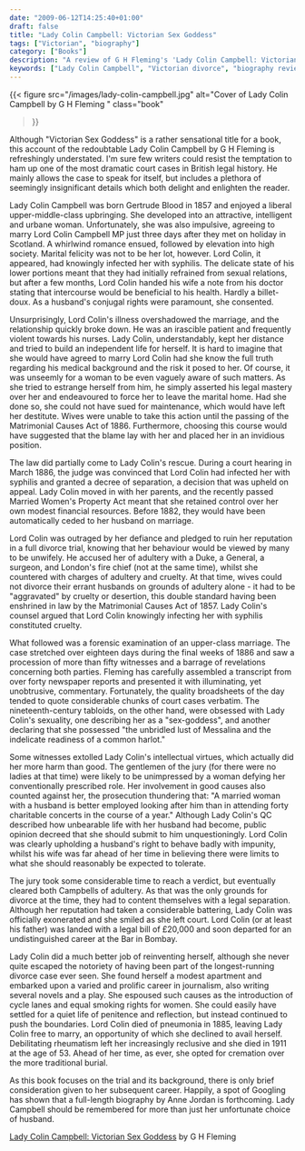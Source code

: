 ```yaml
---
date: "2009-06-12T14:25:40+01:00"
draft: false
title: "Lady Colin Campbell: Victorian Sex Goddess"
tags: ["Victorian", "biography"]
category: ["Books"]
description: "A review of G H Fleming's 'Lady Colin Campbell: Victorian Sex Goddess,' exploring one of British legal history's most dramatic divorce cases. Discover how Gertrude Blood fought her syphilis-raddled husband in court and pioneered women's rights in 1886."
keywords: ["Lady Colin Campbell", "Victorian divorce", "biography review", "Victorian women", "syphilis scandal", "women's rights", "Victorian legal history", "Gertrude Blood"]
---
```


{{< figure
  src="/images/lady-colin-campbell.jpg"
  alt="Cover of Lady Colin Campbell by G H Fleming "
  class="book"
>}}

Although "Victorian Sex Goddess" is a rather sensational title for a book, this account of the redoubtable Lady Colin Campbell by G H Fleming is refreshingly understated. I'm sure few writers could resist the temptation to ham up one of the most dramatic court cases in British legal history. He mainly allows the case to speak for itself, but includes a plethora of seemingly insignificant details which both delight and enlighten the reader.

Lady Colin Campbell was born Gertrude Blood in 1857 and enjoyed a liberal upper-middle-class upbringing. She developed into an attractive, intelligent and urbane woman. Unfortunately, she was also impulsive, agreeing to marry Lord Colin Campbell MP just three days after they met on holiday in Scotland. A whirlwind romance ensued, followed by elevation into high society. Marital felicity was not to be her lot, however. Lord Colin, it appeared, had knowingly infected her with syphilis. The delicate state of his lower portions meant that they had initially refrained from sexual relations, but after a few months, Lord Colin handed his wife a note from his doctor stating that intercourse would be beneficial to his health. Hardly a billet-doux. As a husband's conjugal rights were paramount, she consented.

Unsurprisingly, Lord Colin's illness overshadowed the marriage, and the relationship quickly broke down. He was an irascible patient and frequently violent towards his nurses. Lady Colin, understandably, kept her distance and tried to build an independent life for herself. It is hard to imagine that she would have agreed to marry Lord Colin had she know the full truth regarding his medical background and the risk it posed to her. Of course, it was unseemly for a woman to be even vaguely aware of such matters. As she tried to estrange herself from him, he simply asserted his legal mastery over her and endeavoured to force her to leave the marital home. Had she done so, she could not have sued for maintenance, which would have left her destitute. Wives were unable to take this action until the passing of the Matrimonial Causes Act of 1886. Furthermore, choosing this course would have suggested that the blame lay with her and placed her in an invidious position.

The law did partially come to Lady Colin's rescue. During a court hearing in March 1886, the judge was convinced that Lord Colin had infected her with syphilis and granted a decree of separation, a decision that was upheld on appeal. Lady Colin moved in with her parents, and the recently passed Married Women's Property Act meant that she retained control over her own modest financial resources. Before 1882, they would have been automatically ceded to her husband on marriage.

Lord Colin was outraged by her defiance and pledged to ruin her reputation in a full divorce trial, knowing that her behaviour would be viewed by many to be unwifely. He accused her of adultery with a Duke, a General, a surgeon, and London's fire chief (not at the same time), whilst she countered with charges of adultery and cruelty. At that time, wives could not divorce their errant husbands on grounds of adultery alone - it had to be "aggravated" by cruelty or desertion, this double standard having been enshrined in law by the Matrimonial Causes Act of 1857. Lady Colin's counsel argued that Lord Colin knowingly infecting her with syphilis constituted cruelty.

What followed was a forensic examination of an upper-class marriage. The case stretched over eighteen days during the final weeks of 1886 and saw a procession of more than fifty witnesses and a barrage of revelations concerning both parties. Fleming has carefully assembled a transcript from over forty newspaper reports and presented it with illuminating, yet unobtrusive, commentary. Fortunately, the quality broadsheets of the day tended to quote considerable chunks of court cases verbatim. The nineteenth-century tabloids, on the other hand, were obsessed with Lady Colin's sexuality, one describing her as a "sex-goddess", and another declaring that she possessed "the unbridled lust of Messalina and the indelicate readiness of a common harlot."

Some witnesses extolled Lady Colin's intellectual virtues, which actually did her more harm than good. The gentlemen of the jury (for there were no ladies at that time) were likely to be unimpressed by a woman defying her conventionally prescribed role. Her involvement in good causes also counted against her, the prosecution thundering that: "A married woman with a husband is better employed looking after him than in attending forty charitable concerts in the course of a year." Although Lady Colin's QC described how unbearable life with her husband had become, public opinion decreed that she should submit to him unquestioningly. Lord Colin was clearly upholding a husband's right to behave badly with impunity, whilst his wife was far ahead of her time in believing there were limits to what she should reasonably be expected to tolerate.

The jury took some considerable time to reach a verdict, but eventually cleared both Campbells of adultery. As that was the only grounds for divorce at the time, they had to content themselves with a legal separation. Although her reputation had taken a considerable battering, Lady Colin was officially exonerated and she smiled as she left court. Lord Colin (or at least his father) was landed with a legal bill of £20,000 and soon departed for an undistinguished career at the Bar in Bombay.

Lady Colin did a much better job of reinventing herself, although she never quite escaped the notoriety of having been part of the longest-running divorce case ever seen. She found herself a modest apartment and embarked upon a varied and prolific career in journalism, also writing several novels and a play. She espoused such causes as the introduction of cycle lanes and equal smoking rights for women. She could easily have settled for a quiet life of penitence and reflection, but instead continued to push the boundaries. Lord Colin died of pneumonia in 1885, leaving Lady Colin free to marry, an opportunity of which she declined to avail herself. Debilitating rheumatism left her increasingly reclusive and she died in 1911 at the age of 53. Ahead of her time, as ever, she opted for cremation over the more traditional burial.

As this book focuses on the trial and its background, there is only brief consideration given to her subsequent career. Happily, a spot of Googling has shown that a full-length biography by Anne Jordan is forthcoming. Lady Campbell should be remembered for more than just her unfortunate choice of husband.

[Lady Colin Campbell: Victorian Sex Goddess](https://www.worldofbooks.com/en-gb/products/lady-colin-campbell-victorian-sex-goddess-book-fleming-g-h-9780900075117) by G H Fleming